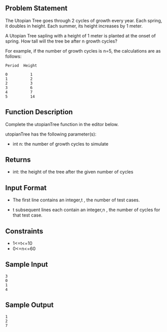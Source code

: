 ## Problem Statement
The Utopian Tree goes through 2 cycles of growth every year. Each spring, it doubles in height. Each summer, its height increases by 1 meter.

A Utopian Tree sapling with a height of 1 meter is planted at the onset of spring. How tall will the tree be after n growth cycles?

For example, if the number of growth cycles is n=5, the calculations are as follows:
```
Period  Height

0          1
1          2
2          3
3          6
4          7
5          14
```

## Function Description

Complete the utopianTree function in the editor below.

utopianTree has the following parameter(s):  
- int n: the number of growth cycles to simulate

## Returns

- int: the height of the tree after the given number of cycles
## Input Format

- The first line contains an integer,t , the number of test cases.

- t subsequent lines each contain an integer,n , the number of cycles for that test case.

## Constraints

- 1<=t<=10
- 0<=n<=60

## Sample Input
```
3
0
1
4
```
## Sample Output
```
1
2
7
```